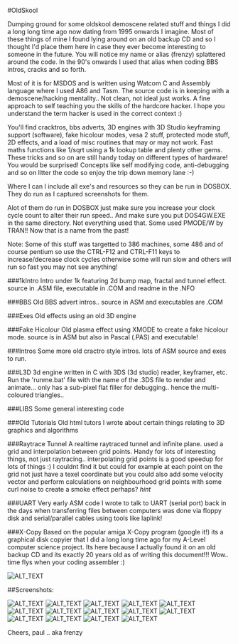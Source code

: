 #OldSkool

Dumping ground for some oldskool demoscene related stuff and things I did a long long time ago now dating from 1995 onwards I imagine. 
Most of these things of mine I found lying around on an old backup CD and so I thought I'd place them here in case they ever become interesting to someone in the future. You will notice my name or alias (frenzy) splattered around the code. In the 90's onwards I used that alias when coding BBS intros, cracks and so forth.

Most of it is for MSDOS and is written using Watcom C and Assembly language where I used A86 and Tasm. The source code is in keeping with a demoscene/hacking mentality.. Not clean, not ideal just works. A fine approach to self teaching you the skills of the hardcore hacker. I hope you understand the term hacker is used in the correct context :)

You'll find cracktros, bbs adverts, 3D engines with 3D Studio keyframing support (software), fake hicolour modes, vesa 2 stuff, protected mode stuff, 2D effects, and a load of misc routines that may or may not work. Fast maths functions like 1/sqrt using a 1k lookup table and plenty other gems. These tricks and so on are still handy today on different types of hardware! You would be surprised! Concepts like self modifying code, anti-debugging and so on litter the code so enjoy the trip down memory lane :-)

Where I can I include all exe's and resources so they can be run in DOSBOX. They do run as I captured screenshots for them.

Alot of them do run in DOSBOX just make sure you increase your clock cycle count to alter their run speed.. And make sure you put DOS4GW.EXE in the same directory. Not everything used that. Some used PMODE/W by TRAN!! Now that is a name from the past!

Note: Some of this stuff was targetted to 386 machines, some 486 and of course pentium so use the CTRL-F12 and CTRL-F11 keys to increase/decrease clock cycles otherwise some will run slow and others will run so fast you may not see anything!


###1kIntro
Intro under 1k featuring 2d bump map, fractal and tunnel effect. source in .ASM file, executable in .COM and readme in the .NFO

###BBS
Old BBS advert intros.. source in ASM and executables are .COM

###Exes
Old effects using an old 3D engine

###Fake Hicolour
Old plasma effect using XMODE to create a fake hicolour mode. source is in ASM but also in Pascal (.PAS) and executable!

###Intros
Some more old cractro style intros. lots of ASM source and exes to run.

###L3D
3d engine written in C with 3DS (3d studio) reader, keyframer, etc. Run the 'runme.bat' file with the name of the .3DS file to render and animate... only has a sub-pixel flat filler for debugging.. hence the multi-coloured triangles..

###LIBS
Some general interesting code

###Old Tutorials
Old html tutors I wrote about certain things relating to 3D graphics and algorithms

###Raytrace Tunnel
A realtime raytraced tunnel and infinite plane. used a grid and interpolation between grid points. Handy for lots of interesting things, not just raytracing.. interpolating grid points is a good speedup for lots of things :)
I couldnt find it but could for example at each point on the grid not just have a texel coordinate but you could also add some velocity vector and perform calculations on neighbourhood grid points with some curl noise to create a smoke effect perhaps? *hint*

###UART
Very early ASM code I wrote to talk to UART (serial port) back in the days when transferring files between computers was done via floppy disk and serial/parallel cables using tools like laplink!

###X-Copy
Based on the popular amiga X-Copy program (google it!) its a graphical disk copyier that I did a long long time ago for my A-Level computer science project. Its here because I actually found it on an old backup CD and its exactly 20 years old as of writing this document!!! Wow.. time flys when your coding assembler :)

![ALT_TEXT](/xcopy-pc.png?raw=true "XCOPY-PC screenshot")

##Screenshots:

![ALT_TEXT](/bbs-intro.png?raw=true "tesko.com")
![ALT_TEXT](/bbs-intro-2.png?raw=true "intro2.com")
![ALT_TEXT](/hack-intro.png?raw=true "intro.com")
![ALT_TEXT](/plasma.png?raw=true "plasma.com")
![ALT_TEXT](/2d-bumpmapping.png?raw=true "tesko.com")
![ALT_TEXT](/clothsim.png?raw=true "clothsim")
![ALT_TEXT](/dolphin-swim.png?raw=true "phong animated dolphin")
![ALT_TEXT](/water-duck.png?raw=true "water effect + gouraud shaded duck")
![ALT_TEXT](/rock-phong.png?raw=true "moprhing rock object + phong shaded texture mapping")
![ALT_TEXT](/l3d-1.png?raw=true "L3D engine")
![ALT_TEXT](/l3d-2.png?raw=true "L3D engine")
![ALT_TEXT](/l3d-3.png?raw=true "L3D engine")
![ALT_TEXT](/raytrace-tube.png?raw=true "Realtime raytracing")
![ALT_TEXT](/raytrace-plane.png?raw=true "Realtime raytracing")

Cheers,
paul .. aka frenzy

